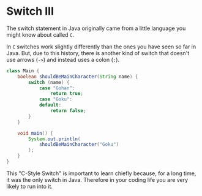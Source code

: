 # Switch III

The switch statement in Java originally came from a little language you might know
about called `C`.

In `C` switches work slightly differently than the ones you have seen so far in Java.
But, due to this history, there is another kind of switch that doesn't use arrows (`->`)
and instead uses a colon (`:`).

```java
class Main {
    boolean shouldBeMainCharacter(String name) {
        switch (name) {
            case "Gohan":
                return true;
            case "Goku":
            default:
                return false;
        }
    }

    void main() {
        System.out.println(
            shouldBeMainCharacter("Goku")
        );
    }
}
```

This "C-Style Switch" is important to learn chiefly because, for a long time,
it was the only switch in Java. Therefore in your coding life you are very likely to
run into it.